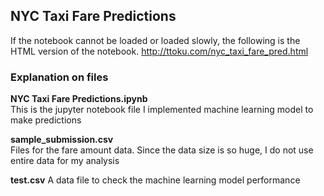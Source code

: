 ## NYC Taxi Fare Predictions

If the notebook cannot be loaded or loaded slowly, the following is the HTML version of the notebook.
http://ttoku.com/nyc_taxi_fare_pred.html

### Explanation on files
**NYC Taxi Fare Predictions.ipynb**<br>
This is the jupyter notebook file I implemented machine learning model to make predictions

**sample_submission.csv**<br>
Files for the fare amount data. Since the data size is so huge, I do not use entire data for my analysis

**test.csv**
A data file to check the machine learning model performance
